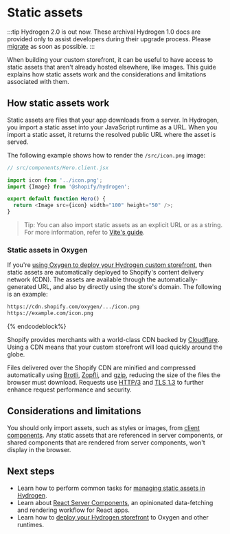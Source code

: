 # Static assets


:::tip
Hydrogen 2.0 is out now. These archival Hydrogen 1.0 docs are provided only to assist developers during their upgrade process. Please [migrate](/migrate) as soon as possible.
:::



When building your custom storefront, it can be useful to have access to static assets that aren't already hosted elsewhere, like images. This guide explains how static assets work and the considerations and limitations associated with them.

## How static assets work

Static assets are files that your app downloads from a server. In Hydrogen, you import a static asset into your JavaScript runtime as a URL. When you import a static asset, it returns the resolved public URL where the asset is served.

The following example shows how to render the `/src/icon.png` image:

```js
// src/components/Hero.client.jsx

import icon from '../icon.png';
import {Image} from '@shopify/hydrogen';

export default function Hero() {
  return <Image src={icon} width="100" height="50" />;
}
```



> Tip:
> You can also import static assets as an explicit URL or as a string. For more information, refer to [Vite's guide](https://vitejs.dev/guide/assets.html#explicit-url-imports).

### Static assets in Oxygen

If you're [using Oxygen to deploy your Hydrogen custom storefront](/tutorials/deployment.md#deploy-to-oxygen), then static assets are automatically deployed to Shopify's content delivery network (CDN). The assets are available through the automatically-generated URL, and also by directly using the store's domain. The following is an example:

```sh
https://cdn.shopify.com/oxygen/.../icon.png
https://example.com/icon.png
```

{% endcodeblock%}

Shopify provides merchants with a world-class CDN backed by [Cloudflare](https://cloudflare.com/). Using a CDN means that your custom storefront will load quickly around the globe.

Files delivered over the Shopify CDN are minified and compressed automatically using [Brotli](https://github.com/google/brotli), [Zopfli](https://github.com/google/zopfli), and [gzip](https://en.wikipedia.org/wiki/Gzip), reducing the size of the files the browser must download. Requests use [HTTP/3](https://developers.cloudflare.com/http3/) and [TLS 1.3](https://www.cloudflare.com/learning-resources/tls-1-3/) to further enhance request performance and security.

## Considerations and limitations

You should only import assets, such as styles or images, from [client components](/tutorials/react-server-components/index.md#component-types). Any static assets that are referenced in server components, or shared components that are rendered from server components, won't display in the browser.

## Next steps

- Learn how to perform common tasks for [managing static assets in Hydrogen](/tutorials/static-assets/manage-static-assets/).
- Learn about [React Server Components](/tutorials/react-server-components/), an opinionated data-fetching and rendering workflow for React apps.
- Learn how to [deploy your Hydrogen storefront](/tutorials/deployment/) to Oxygen and other runtimes.
